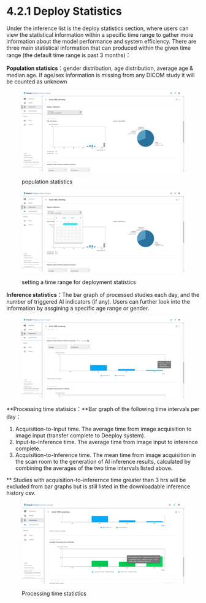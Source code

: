 # 4.2.1 Deploy Statistics

Under the inference list is the deploy statistics section, where users can view the statistical information within a specific time range to gather more information about the model performance and system efficiency. There are three main statistical information that can produced within the given time range (the default time range is past 3 months)：

**Population statisics**：gender distribution, age distribution, average age & median age. If age/sex information is missing from any DICOM study it will be counted as unknown

<figure><img src="../../.gitbook/assets/Deeploy-adm-4-2-1-1.png" alt=""><figcaption><p>population statistics</p></figcaption></figure>

<figure><img src="../../.gitbook/assets/Deeploy-adm-4-2-1-2.png" alt=""><figcaption><p>setting a time range for deployment statistics</p></figcaption></figure>

**Inference statistics**：The bar graph of processed studies each day, and the number of triggered AI indicators (if any). Users can further look into the information by assgining a specific age range or gender.

<figure><img src="../../.gitbook/assets/Deeploy-adm-4-2-1-3.png" alt=""><figcaption></figcaption></figure>

**Processing time statisics：**Bar graph of the following time intervals per day：

1. Acquisition-to-Input time. The average time from image acquisition to image input (transfer complete to Deeploy system).
2. Input-to-Inference time. The average time from image input to inference complete.
3. Acquisition-to-Inference time. The mean time from image acquisition in the scan room to the generation of AI inference results, calculated by combining the averages of the two time intervals listed above.

\*\* Studies with acquisition-to-inferernce time greater than 3 hrs will be excluded from bar graphs but is still listed in the downloadable inference history csv.

<figure><img src="../../.gitbook/assets/Deeploy-adm-4-2-1-4.png" alt=""><figcaption><p>Processing time statistics</p></figcaption></figure>
